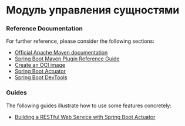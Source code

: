 # Модуль управления сущностями

### Reference Documentation

For further reference, please consider the following sections:

* [Official Apache Maven documentation](https://maven.apache.org/guides/index.html)
* [Spring Boot Maven Plugin Reference Guide](https://docs.spring.io/spring-boot/docs/2.7.1/maven-plugin/reference/html/)
* [Create an OCI image](https://docs.spring.io/spring-boot/docs/2.7.1/maven-plugin/reference/html/#build-image)
* [Spring Boot Actuator](https://docs.spring.io/spring-boot/docs/2.7.1/reference/htmlsingle/#actuator)
* [Spring Boot DevTools](https://docs.spring.io/spring-boot/docs/2.7.1/reference/htmlsingle/#using.devtools)

### Guides

The following guides illustrate how to use some features concretely:

* [Building a RESTful Web Service with Spring Boot Actuator](https://spring.io/guides/gs/actuator-service/)

